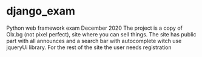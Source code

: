 # django_exam
Python web framework exam December 2020
The project is a copy of Olx.bg (not pixel perfect), site where you can sell things.
The site has public part with all announces and a search bar with autocomplete witch use jqueryUi library.
For the rest of the site the user needs registration
